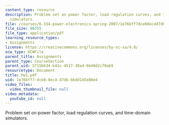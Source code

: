 ```yaml
---
content_type: resource
description: Problem set on power factor, load regulation curves, and time-domain
  simulators.
file: /courses/6-334-power-electronics-spring-2007/1e76bff7dce88ec4d7dbbbdd145e80e4_hw1.pdf
file_size: 66255
file_type: application/pdf
learning_resource_types:
- Assignments
license: https://creativecommons.org/licenses/by-nc-sa/4.0/
ocw_type: OCWFile
parent_title: Assignments
parent_type: CourseSection
parent_uid: 5715bb34-b41c-4517-38a4-6b40d2cf0ab9
resourcetype: Document
title: hw1.pdf
uid: 1e76bff7-dce8-8ec4-d7db-bbdd145e80e4
video_files:
  video_thumbnail_file: null
video_metadata:
  youtube_id: null
---
```

Problem set on power factor, load regulation curves, and time-domain simulators.